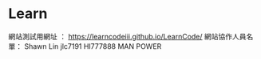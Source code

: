 # Learn
網站測試用網址 ： https://learncodeiii.github.io/LearnCode/
網站協作人員名單：
Shawn Lin
jlc7191
HI777888
MAN POWER